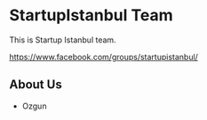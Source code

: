 # StartupIstanbul Team

This is Startup Istanbul team.

https://www.facebook.com/groups/startupistanbul/

## About Us

- Ozgun

